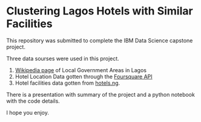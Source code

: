 # Clustering Lagos Hotels with Similar Facilities

This repository was submitted to complete the IBM Data Science capstone project.

Three data sourses were used in this project.

1. [Wikipedia page](https://en.wikipedia.org/wiki/List_of_Lagos_State_local_government_areas_by_population) of Local Government Areas in Lagos 
2. Hotel Location Data gotten through the [Foursquare API](https://developer.foursquare.com/)
3. Hotel facilities data gotten from [hotels.ng](http://hotels.ng). 

There is a presentation with summary of the project and a python notebook with the code details.

I hope you enjoy.
